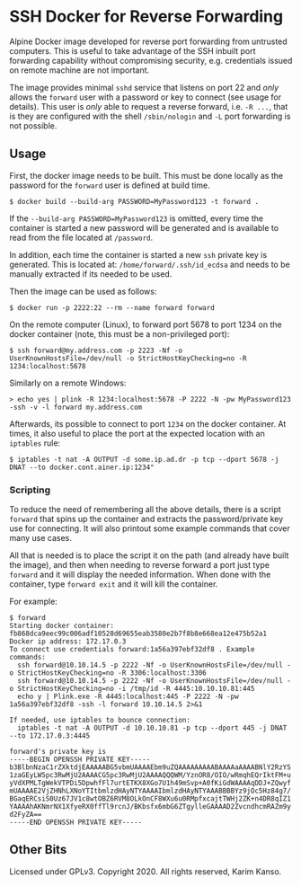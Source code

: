 # SSH Docker for Reverse Forwarding

Alpine Docker image developed for reverse port forwarding from
untrusted computers. This is useful to take advantage of the SSH
inbuilt port forwarding capability without compromising security,
e.g. credentials issued on remote machine are not important.

The image provides minimal `sshd` service that listens on port 22 and
*only* allows the `forward` user with a password or key to connect
(see usage for details). This user is *only* able to request a reverse
forward, i.e. `-R ...`, that is they are configured with the shell
`/sbin/nologin` and `-L` port forwarding is not possible.

## Usage

First, the docker image needs to be built. This must be done locally
as the password for the `forward` user is defined at build time.

```
$ docker build --build-arg PASSWORD=MyPassword123 -t forward .
```

If the `--build-arg PASSWORD=MyPassword123` is omitted, every time the
container is started a new password will be generated and is
available to read from the file located at `/password`.

In addition, each time the container is started a new `ssh` private
key is generated. This is located at: `/home/forward/.ssh/id_ecdsa`
and needs to be manually extracted if its needed to be used.

Then the image can be used as follows:

```
$ docker run -p 2222:22 --rm --name forward forward
```

On the remote computer (Linux), to forward port 5678 to port 1234 on
the docker container (note, this must be a non-privileged port):

```
$ ssh forward@my.address.com -p 2223 -Nf -o UserKnownHostsFile=/dev/null -o StrictHostKeyChecking=no -R 1234:localhost:5678
```

Similarly on a remote Windows:

```
> echo yes | plink -R 1234:localhost:5678 -P 2222 -N -pw MyPassword123 -ssh -v -l forward my.address.com
```

Afterwards, its possible to connect to port `1234` on the docker
container. At times, it also useful to place the port at the
expected location with an `iptables` rule:

```
$ iptables -t nat -A OUTPUT -d some.ip.ad.dr -p tcp --dport 5678 -j DNAT --to docker.cont.ainer.ip:1234"
```

### Scripting

To reduce the need of remembering all the above details, there is a
script `forward` that spins up the container and extracts the
password/private key use for connecting. It will also printout some
example commands that cover many use cases.

All that is needed is to place the script it on the path (and already
have built the image), and then when needing to reverse forward a port
just type `forward` and it will display the needed information. When
done with the container, type `forward exit` and it will kill the
container.

For example:

```
$ forward
Starting docker container: fb868dca9eec99c006adf10528d69655eab3580e2b7f8b8e668ea12e475b52a1
Docker ip address: 172.17.0.3
To connect use credentials forward:1a56a397ebf32df8 . Example commands:
  ssh forward@10.10.14.5 -p 2222 -Nf -o UserKnownHostsFile=/dev/null -o StrictHostKeyChecking=no -R 3306:localhost:3306
  ssh forward@10.10.14.5 -p 2222 -Nf -o UserKnownHostsFile=/dev/null -o StrictHostKeyChecking=no -i /tmp/id -R 4445:10.10.10.81:445
  echo y | Plink.exe -R 4445:localhost:445 -P 2222 -N -pw 1a56a397ebf32df8 -ssh -l forward 10.10.14.5 2>&1

If needed, use iptables to bounce connection:
  iptables -t nat -A OUTPUT -d 10.10.10.81 -p tcp --dport 445 -j DNAT --to 172.17.0.3:4445

forward's private key is
-----BEGIN OPENSSH PRIVATE KEY-----
b3BlbnNzaC1rZXktdjEAAAAABG5vbmUAAAAEbm9uZQAAAAAAAAABAAAAaAAAABNlY2RzYS
1zaGEyLW5pc3RwMjU2AAAACG5pc3RwMjU2AAAAQQQWM/YznOR8/OIO/wRmqhEQrIktFM+u
yVdXPMLTgWekVTPDi5DpwhfFl7urtETKX8XGo7U1h49mSvp+A0fKiGdWAAAAqDDJ+ZQwyf
mUAAAAE2VjZHNhLXNoYTItbmlzdHAyNTYAAAAIbmlzdHAyNTYAAABBBBYz9jOc5Hz84g7/
BGaqERCsiS0Uz67JV1c8wtOBZ6RVM8OLkOnCF8WXu6u0RMpfxcajtTWHj2ZK+n4DR8qIZ1
YAAAAhAKNmrNX1XfyeRX0ffTl9rcnJ/BKbsfx6mbG6ZTgylleGAAAAD2ZvcndhcmRAZm9y
d2FyZA==
-----END OPENSSH PRIVATE KEY-----
```

## Other Bits

Licensed under GPLv3. Copyright 2020. All rights reserved, Karim Kanso.
